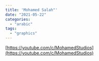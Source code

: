 ```yaml
---
title: 'Mohamed Salah"'
date: "2021-05-22"
categories:
  - "arabic"
tags:
  - "graphics"
---
```


[https://youtube.com/c/MohamedStudios](https://youtube.com/c/MohamedStudios)
